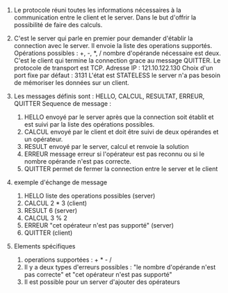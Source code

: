 1) Le protocole réuni toutes les informations nécessaires
à la communication entre le client et le server. Dans le but
d'offrir la possibilité de faire des calculs.

2) C'est le server qui parle en premier pour demander 
d'établir la connection avec le server. Il
envoie la liste des operations supportés. Opérations possibles : +, -, *, / 
nombre d'opérande nécessaire est deux. C'est le client 
qui termine la connection grace au message QUITTER. Le 
protocole de transport est TCP. 
Adresse IP : 121.10.122.130
Choix d'un port fixe par défaut : 3131
L'état est STATELESS le server n'a pas besoin de mémoriser les
données sur un client.

4) Les messages définis sont : HELLO, CALCUL, RESULTAT, 
ERREUR, QUITTER
Sequence de message : 
   1) HELLO envoyé par le server après que la connection 
   soit établit et est suivi par la liste des opérations possibles.
   2) CALCUL envoyé par le client et doit être suivi de deux opérandes 
   et un opérateur.
   3) RESULT envoyé par le server, calcul et renvoie la solution 
   4) ERREUR message erreur si l'opérateur est pas reconnu 
   ou si le nombre opérande n'est pas correcte.
   5) QUITTER permet de fermer la connection entre le server et le client

5) exemple d'échange de message
   1) HELLO liste des operations possibles (server)
   2) CALCUL 2 * 3 (client)
   3) RESULT 6 (server)
   4) CALCUL 3 % 2
   5) ERREUR "cet opérateur n'est pas supporté" (server)
   6) QUITTER (client)
   
6) Elements spécifiques
   1) operations supportées : + * - /
   2) Il y a deux types d'erreurs possibles :
   "le nombre d'opérande n'est pas correcte" et 
   "cet opérateur n'est pas supporté"
   3) Il est possible pour un server d'ajouter des 
   opérateurs 